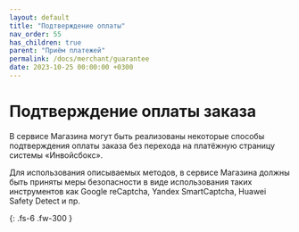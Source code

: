 ```yaml
---
layout: default
title: "Подтверждение оплаты"
nav_order: 55
has_children: true
parent: "Приём платежей"
permalink: /docs/merchant/guarantee
date: 2023-10-25 00:00:00 +0300
---
```


# Подтверждение оплаты заказа

В сервисе Магазина могут быть реализованы некоторые способы подтверждения оплаты заказа
без перехода на платёжную страницу системы &laquo;Инвойсбокс&raquo;.

Для использования описываемых методов, в сервисе Магазина должны быть приняты меры безопасности
в виде использования таких инструментов как Google reCaptcha, Yandex SmartCaptcha, Huawei Safety Detect и пр.

{: .fs-6 .fw-300 }
